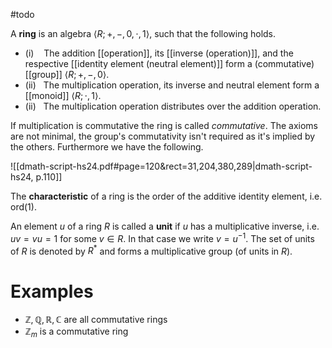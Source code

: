 #todo 


A **ring** is an algebra $\langle R; +, -, 0, \cdot, 1 \rangle$, such that the following holds.
- $(\mathrm{i})$    The addition [[operation]], its [[inverse (operation)]], and the respective [[identity element (neutral element)]] form a (commutative) [[group]] $\langle R; +, -, 0 \rangle$.
- $(\mathrm{ii})$   The multiplication operation, its inverse and neutral element form a [[monoid]] $\langle R; \cdot, 1 \rangle$.
- $(\mathrm{ii})$   The multiplication operation distributes over the addition operation.

If multiplication is commutative the ring is called *commutative*. The axioms are not minimal, the group's commutativity isn't required as it's implied by the others. Furthermore we have the following.

![[dmath-script-hs24.pdf#page=120&rect=31,204,380,289|dmath-script-hs24, p.110]]


The **characteristic** of a ring is the order of the additive identity element, i.e. $\mathrm{ord}(1)$.

An element $u$ of a ring $R$ is called a **unit** if $u$ has a multiplicative inverse, i.e. $uv = vu = 1$ for some $v \in R$. In that case we write $v = u^{-1}$. The set of units of $R$ is denoted by $R^{*}$ and forms a multiplicative group (of units in $R$).


# Examples

- $\mathbb{Z}, \mathbb{Q}, \mathbb{R}, \mathbb{C}$ are all commutative rings
- $\mathbb{Z}_{m}$ is a commutative ring





